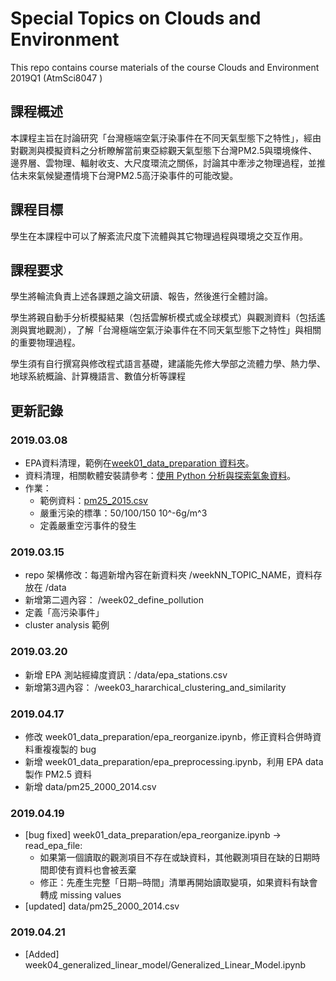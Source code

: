 # Special Topics on Clouds and Environment

This repo contains course materials of the course Clouds and Environment 2019Q1 (AtmSci8047 )

## 課程概述
本課程主旨在討論研究「台灣極端空氣汙染事件在不同天氣型態下之特性」，經由對觀測與模擬資料之分析瞭解當前東亞綜觀天氣型態下台灣PM2.5與環境條件、邊界層、雲物理、輻射收支、大尺度環流之關係，討論其中牽涉之物理過程，並推估未來氣候變遷情境下台灣PM2.5高汙染事件的可能改變。 

## 課程目標
學生在本課程中可以了解紊流尺度下流體與其它物理過程與環境之交互作用。 

## 課程要求
學生將輪流負責上述各課題之論文研讀、報告，然後進行全體討論。 

學生將親自動手分析模擬結果（包括雲解析模式或全球模式）與觀測資料（包括遙測與實地觀測），了解「台灣極端空氣汙染事件在不同天氣型態下之特性」與相關的重要物理過程。 

學生須有自行撰寫與修改程式語言基礎，建議能先修大學部之流體力學、熱力學、地球系統概論、計算機語言、數值分析等課程 

## 更新記錄
### 2019.03.08 
- EPA資料清理，範例在[week01_data_preparation 資料夾](https://github.com/tingsyo/course_ce2019/tree/master/data_preparation)。
- 資料清理，相關軟體安裝請參考：[使用 Python 分析與探索氣象資料](https://github.com/tingsyo/course_py4as)。
- 作業：
  - 範例資料：[pm25_2015.csv](https://github.com/tingsyo/course_py4as/blob/master/data/pm25_2015.csv)
  - 嚴重污染的標準：50/100/150 10^-6g/m^3
  - 定義嚴重空污事件的發生

### 2019.03.15
- repo 架構修改：每週新增內容在新資料夾 /weekNN_TOPIC_NAME，資料存放在 /data
- 新增第二週內容： /week02_define_pollution
- 定義「高污染事件」
- cluster analysis 範例

### 2019.03.20
- 新增 EPA 測站經緯度資訊：/data/epa_stations.csv
- 新增第3週內容： /week03_hararchical_clustering_and_similarity

### 2019.04.17
- 修改 week01_data_preparation/epa_reorganize.ipynb，修正資料合併時資料重複複製的 bug
- 新增 week01_data_preparation/epa_preprocessing.ipynb，利用 EPA data 製作 PM2.5 資料
- 新增 data/pm25_2000_2014.csv

### 2019.04.19
- [bug fixed] week01_data_preparation/epa_reorganize.ipynb -> read_epa_file:
  - 如果第一個讀取的觀測項目不存在或缺資料，其他觀測項目在缺的日期時間即使有資料也會被丟棄
  - 修正：先產生完整「日期─時間」清單再開始讀取變項，如果資料有缺會轉成 missing values
- [updated] data/pm25_2000_2014.csv

### 2019.04.21
- [Added] week04_generalized_linear_model/Generalized_Linear_Model.ipynb
